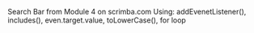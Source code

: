 Search Bar from Module 4 on scrimba.com
Using: addEvenetListener(), includes(), even.target.value, toLowerCase(), for loop
